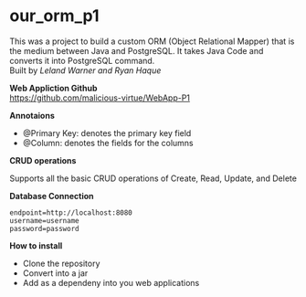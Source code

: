 # our_orm_p1
This was a project to build a custom ORM (Object Relational Mapper) that is the medium between Java and PostgreSQL. It takes Java Code and converts it into PostgreSQL command. <br />
Built by <em>Leland Warner and Ryan Haque</em>

<strong>Web Appliction Github</strong><br />
https://github.com/malicious-virtue/WebApp-P1 <br />

<strong>Annotaions</strong>
<ul>
  <li>@Primary Key: denotes the primary key field</li> 
  <li>@Column: denotes the fields for the columns</li>
 </ul> 
 
 <strong> CRUD operations</strong> <br />
 <p>Supports all the basic CRUD operations of Create, Read, Update, and Delete</p>
  
  <strong>Database Connection</strong><br />
  ```
  endpoint=http://localhost:8080
  username=username
  password=password
  ```
  <strong> How to install</strong>
  <ul>
    <li>Clone the repository</li>
    <li>Convert into a jar</li>
    <li>Add as a dependeny into you web applications</li>
  </ul>

  
  
